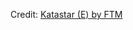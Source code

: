 <div id="observablehq-93671969"></div>
<p>Credit: <a href="https://observablehq.com/d/6611805977bdd2f7">Katastar (E) by FTM</a></p>

<link rel="stylesheet" href="https://cdn.jsdelivr.net/npm/@observablehq/inspector@5/dist/inspector.css">
<script type="module">
import {Runtime, Inspector} from "https://cdn.jsdelivr.net/npm/@observablehq/runtime@5/dist/runtime.js";
import define from "https://api.observablehq.com/d/6611805977bdd2f7.js?v=4";
new Runtime().module(define, Inspector.into("#observablehq-93671969"));
</script>
